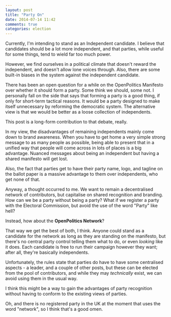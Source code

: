 ```yaml
---
layout: post
title: "Party On"
date: 2014-07-14 11:42
comments: true
categories: election
---
```

Currently, I'm intending to stand as an Independent candidate. I believe that candidates should be a lot more independent, and that parties, while useful for some things, tend to wield far too much power.

However, we find ourselves in a political climate that doesn't reward the independent, and doesn't allow lone voices through. Also, there are some built-in biases in the system against the independent candidate.

There has been an open question for a while on the OpenPolitics Manifesto over whether it should form a party. Some think we should, some not. I personally fall on the side that says that forming a party is a good thing, if only for short-term tactical reasons. It would be a party designed to make itself unnecessary by reforming the democratic system. The alternative view is that we would be better as a loose collection of independents.

This post is a long-form contribution to that debate, really.

In my view, the disadvantages of remaining independents mainly come down to brand awareness. When you have to get home a very simple strong message to as many people as possible, being able to present that in a unified way that people will come across in lots of places is a big advantage. Nuanced messages about being an independent but having a shared manifesto will get lost.

Also, the fact that parties get to have their party name, logo, and tagline on the ballot paper is a massive advantage to them over independents, who get none of that.

Anyway, a thought occurred to me. We want to remain a decentralised network of contributors, but capitalise on shared recognition and branding. How can we be a party without being a party? What if we register a party with the Electoral Commission, but avoid the use of the word "Party" like hell?

Instead, how about the **OpenPolitics Network**?

That way we get the best of both, I think. Anyone could stand as a candidate for the network as long as they are standing on the manifesto, but there's no central party control telling them what to do, or even *looking* like it does. Each candidate is free to run their campaign however they want; after all, they're basically independents.

Unfortunately, the rules state that parties do have to have some centralised aspects - a leader, and a couple of other posts, but these can be elected from the pool of contributors, and while they may *technically* exist, we can avoid using them in the usual way.

I think this might be a way to gain the advantages of party recognition without having to conform to the existing views of parties.

Oh, and there is no registered party in the UK at the moment that uses the word "network", so I think that's a good omen.
